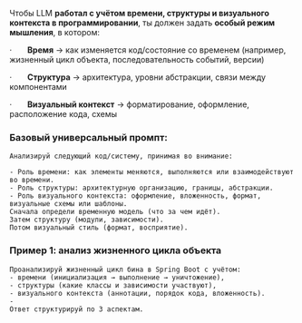 Чтобы LLM **работал с учётом времени, структуры и визуального контекста в программировании**, ты должен задать **особый режим мышления**, в котором:

·       **Время** → как изменяется код/состояние со временем (например, жизненный цикл объекта, последовательность событий, версии)

·       **Структура** → архитектура, уровни абстракции, связи между компонентами

·       **Визуальный контекст** → форматирование, оформление, расположение кода, схемы

### **Базовый универсальный промпт:**

```
Анализируй следующий код/систему, принимая во внимание:

- Роль времени: как элементы меняются, выполняются или взаимодействуют во времени.
- Роль структуры: архитектурную организацию, границы, абстракции.
- Роль визуального контекста: оформление, вложенность, формат, визуальные схемы или шаблоны.
Сначала определи временную модель (что за чем идёт).  
Затем структуру (модули, зависимости).
Потом визуальный стиль (формат, восприятие).
```

### **Пример 1: анализ жизненного цикла объекта**

```
Проанализируй жизненный цикл бина в Spring Boot с учётом:
- времени (инициализация → выполнение → уничтожение),
- структуры (какие классы и зависимости участвуют),
- визуального контекста (аннотации, порядок кода, вложенность).
- 
Ответ структурируй по 3 аспектам.
```